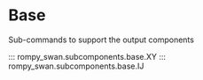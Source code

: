 # Base

Sub-commands to support the output components

::: rompy_swan.subcomponents.base.XY
::: rompy_swan.subcomponents.base.IJ